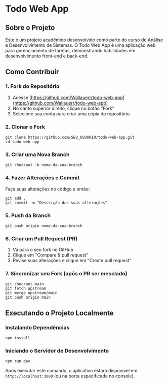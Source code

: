 # Todo Web App

## Sobre o Projeto

Este é um projeto acadêmico desenvolvido como parte do curso de Análise e Desenvolvimento de Sistemas. O Todo Web App é uma aplicação web para gerenciamento de tarefas, demonstrando habilidades em desenvolvimento front-end e back-end.

## Como Contribuir

### 1. Fork do Repositório

1. Acesse [https://github.com/Wallauerr/todo-web-app](https://github.com/Wallauerr/todo-web-app)
2. No canto superior direito, clique no botão "Fork"
3. Selecione sua conta para criar uma cópia do repositório

### 2. Clonar o Fork

```
git clone https://github.com/SEU_USUARIO/todo-web-app.git
cd todo-web-app
```

### 3. Criar uma Nova Branch

```
git checkout -b nome-da-sua-branch
```

### 4. Fazer Alterações e Commit

Faça suas alterações no código e então:

```
git add .
git commit -m "Descrição das suas alterações"
```

### 5. Push da Branch

```
git push origin nome-da-sua-branch
```

### 6. Criar um Pull Request (PR)

1. Vá para o seu fork no GitHub
2. Clique em "Compare & pull request"
3. Revise suas alterações e clique em "Create pull request"

### 7. Sincronizar seu Fork (após o PR ser mesclado)

```
git checkout main
git fetch upstream
git merge upstream/main
git push origin main
```

## Executando o Projeto Localmente

### Instalando Dependências

```
npm install
```

### Iniciando o Servidor de Desenvolvimento

```
npm run dev
```

Após executar este comando, o aplicativo estará disponível em `http://localhost:3000` (ou na porta especificada no console).